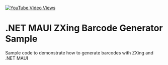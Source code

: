 [![YouTube Video Views](https://img.shields.io/youtube/views/p4BRsdMc7OA?style=social)](https://www.youtube.com/watch?v=p4BRsdMc7OA&list=PLfbOp004UaYWu-meDkRN6_Y1verl96npI)

# .NET MAUI ZXing Barcode Generator Sample
 Sample code to demonstrate how to generate barcodes with ZXing and .NET MAUI
